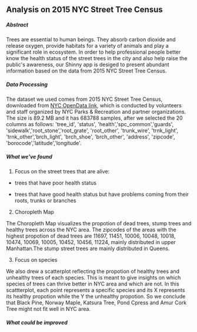 ## Analysis on 2015 NYC Street Tree Census 

##### Abstract

Trees are essential to human beings. They absorb carbon dioxide and release oxygen, provide habitats for a variety of animals and play a significant role in ecosystem.
In order to help professional people better know the health status of the street trees in the city and also help raise the public's awareness,
our Shinny app is desiged to present abundant information based on the data from 2015 NYC Street Tree Census.

##### Data Processing

The dataset we used comes from 2015 NYC Street Tree Census, downloaded from [NYC OpenData link](https://data.cityofnewyork.us/Environment/2015-Street-Tree-Census-Tree-Data/pi5s-9p35/about), which is conducted by volunteers and staff organized by NYC Parks & Recreation and partner organizations.
The size is 89.2 MB and it has 683788 samples, after we selected the 20 columns as follows:
'tree_id', 'status', 'health','spc_common','guards', 'sidewalk','root_stone','root_grate', 'root_other', 'trunk_wire', 'trnk_light', 'trnk_other','brch_light', 'brch_shoe', 'brch_other', 'address', 'zipcode', 'borocode','latitude','longitude'.


##### What we've found

1. Focus on the street trees that are alive:

  * trees that have poor health status 

  * trees that have good health status but have problems coming from their roots, trunks or branches


2. Choropleth Map

The Choropleth Map visualizes the propotion of dead trees, stump trees and healthy trees across the NYC area.
The zipcodes of the areas with the highest propotion of dead trees are 11697,	11451, 10006,	10048, 10018,	10474,	10069,	      10005,	10452, 10456,	11224, mainly distributed in upper Manhattan.The stump street trees are mainly distributed in Queens.


3. Focus on species

We also drew a scatterplot reflecting the propotion of healthy trees and unhealthy trees of each species.
This is meant to give insights on which species of trees can thrive better in NYC area and which are not.
In this scattterplot, each point represents a specific species and its X represents its healthy propotion while the Y the      unhealthy propotion. So we conclude that Black Pine, Norway Maple, Katsura Tree, Pond Cpress and Amur Cork Tree might not      fit well in NYC area.


##### What could be improved
